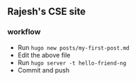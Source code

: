 ## Rajesh's CSE site

### workflow

- Run `hugo new posts/my-first-post.md`
- Edit the above file
- Run `hugo server -t hello-friend-ng`
- Commit and push
